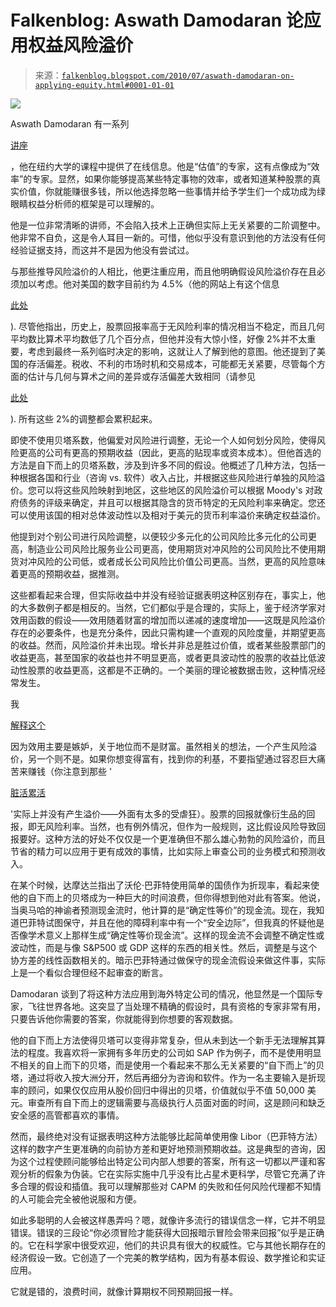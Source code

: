 <!--yml

category: 未分类

date: 2024-05-12 21:27:56

-->

# Falkenblog: Aswath Damodaran 论应用权益风险溢价

> 来源：[`falkenblog.blogspot.com/2010/07/aswath-damodaran-on-applying-equity.html#0001-01-01`](http://falkenblog.blogspot.com/2010/07/aswath-damodaran-on-applying-equity.html#0001-01-01)

![](https://blogger.googleusercontent.com/img/b/R29vZ2xl/AVvXsEhuKRW_awT86D-xC3U8jFKOHdkN9QXd5fTJCgQN0K1N1IFzuBKKvf8ysASn8QP6v3M_4qQN7-mKzEiVoDxq4axnItULjMDLo74ZYH2daEMAa4NZIuOp-Z2_2n0MjGmeGkbrgLwxNg/s1600/facepicture.jpg)

Aswath Damodaran 有一系列

[讲座](http://academicearth.org/courses/valuation)

，他在纽约大学的课程中提供了在线信息。他是“估值”的专家，这有点像成为“效率”的专家。显然，如果你能够提高某些特定事物的效率，或者知道某种股票的真实价值，你就能赚很多钱，所以他选择忽略一些事情并给予学生们一个成功成为绿眼睛权益分析师的框架是可以理解的。

他是一位非常清晰的讲师，不会陷入技术上正确但实际上无关紧要的二阶调整中。他非常不自负，这是令人耳目一新的。可惜，他似乎没有意识到他的方法没有任何经验证据支持，而这并不是因为他没有尝试过。

与那些推导风险溢价的人相比，他更注重应用，而且他明确假设风险溢价存在且必须加以考虑。他对美国的数字目前约为 4.5%（他的网站上有这个信息

[此处](http://pages.stern.nyu.edu/~adamodar/)

). 尽管他指出，历史上，股票回报率高于无风险利率的情况相当不稳定，而且几何平均数比算术平均数低了几个百分点，但他并没有大惊小怪，好像 2%并不太重要，考虑到最终一系列临时决定的影响，这就让人了解到他的意图。他还提到了美国的存活偏差。税收、不利的市场时机和交易成本，可能都无关紧要，尽管每个方面的估计与几何与算术之间的差异或存活偏差大致相同（请参见

[此处](http://falkenblog.blogspot.com/2009/07/is-equity-risk-premium-actually-zero.html)

). 所有这些 2%的调整都会累积起来。

即使不使用贝塔系数，他偏爱对风险进行调整，无论一个人如何划分风险，使得风险更高的公司有更高的预期收益（因此，更高的贴现率或资本成本）。但他首选的方法是自下而上的贝塔系数，涉及到许多不同的假设。他概述了几种方法，包括一种根据各国和行业（咨询 vs. 软件）收入占比，并根据这些风险进行单独的风险溢价。您可以将这些风险映射到地区，这些地区的风险溢价可以根据 Moody's 对政府债务的评级来确定，并且可以根据其隐含的货币特定的无风险利率来确定。您还可以使用该国的相对总体波动性以及相对于美元的货币利率溢价来确定权益溢价。

他提到对个别公司进行风险调整，以便较少多元化的公司风险比多元化的公司更高，制造业公司风险比服务业公司更高，使用期货对冲风险的公司风险比不使用期货对冲风险的公司低，或者成长公司风险比价值公司更高。当然，更高的风险意味着更高的预期收益，据推测。

这些都看起来合理，但实际收益中并没有经验证据表明这种区别存在，事实上，他的大多数例子都是相反的。当然，它们都似乎是合理的，实际上，鉴于经济学家对效用函数的假设——效用随着财富的增加而以递减的速度增加——这既是风险溢价存在的必要条件，也是充分条件，因此只需构建一个直观的风险度量，并期望更高的收益。然而，风险溢价并未出现。增长并非总是胜过价值，或者某些股票部门的收益更高，甚至国家的收益也并不明显更高，或者更具波动性的股票的收益比低波动性股票的收益更高，这都是不正确的。一个美丽的理论被数据击败，这种情况经常发生。

我

[解释这个](http://falkenblog.blogspot.com/2010/03/why-envy-dominates-greed.html)

因为效用主要是嫉妒，关于地位而不是财富。虽然相关的想法，一个产生风险溢价，另一个则不是。如果你想变得富有，找到你的利基，不要指望通过容忍巨大痛苦来赚钱（你注意到那些 '

[脏活累活](http://dsc.discovery.com/tv/dirty-jobs/)

'实际上并没有产生溢价——外面有太多的受虐狂）。股票的回报就像衍生品的回报，即无风险利率。当然，也有例外情况，但作为一般规则，这比假设风险导致回报要好。这种方法的好处不仅仅是一个更准确但不那么雄心勃勃的风险溢价，而且节省的精力可以应用于更有成效的事情，比如实际上审查公司的业务模式和预测收入。

在某个时候，达摩达兰指出了沃伦·巴菲特使用简单的国债作为折现率，看起来使他的自下而上的贝塔成为一种巨大的时间浪费，但你得想到他对此有答案。他说，当奥马哈的神谕者预测现金流时，他计算的是“确定性等价”的现金流。现在，我知道巴菲特试图保守，并且在他的障碍利率中有一个“安全边际”，但我真的怀疑他是否像学术意义上那样生成“确定性等价现金流”。这样的现金流不会调整不确定性或波动性，而是与像 S&P500 或 GDP 这样的东西的相关性。然后，调整是与这个协方差的线性函数相关的。暗示巴菲特通过做保守的现金流假设来做这件事，实际上是一个看似合理但经不起审查的断言。

Damodaran 谈到了将这种方法应用到海外特定公司的情况，他显然是一个国际专家，飞往世界各地。这突显了当处理不精确的假设时，具有资格的专家非常有用，只要告诉他你需要的答案，你就能得到你想要的客观数据。

他的自下而上方法使得贝塔可以变得非常复杂，但从未到达一个新手无法理解其算法的程度。我喜欢将一家拥有多年历史的公司如 SAP 作为例子，而不是使用明显不相关的自上而下的贝塔，而是使用一个看起来不那么无关紧要的“自下而上”的贝塔，通过将收入按大洲分开，然后再细分为咨询和软件。作为一名主要输入是折现率的顾问，如果仅仅应用从股价回归中得出的贝塔，价值就似乎不值 50,000 美元。审查所有自下而上的逻辑需要与高级执行人员面对面的时间，这是顾问和缺乏安全感的高管都喜欢的事情。

然而，最终绝对没有证据表明这种方法能够比起简单使用像 Libor（巴菲特方法）这样的数字产生更准确的向前协方差和更好地预测预期收益。这是典型的咨询，因为这个过程使顾问能够给出特定公司内部人想要的答案，所有这一切都以严谨和客观分析的假象为伪装。它在实际实施中几乎没有比占星术更科学，尽管它充满了许多合理的假设和插值。我可以理解那些对 CAPM 的失败和任何风险代理都不知情的人可能会完全被他说服和方便。

如此多聪明的人会被这样愚弄吗？嗯，就像许多流行的错误信念一样，它并不明显错误。错误的三段论“你必须冒险才能获得大回报暗示冒险会带来回报”似乎是正确的。它在科学家中很受欢迎，他们的共识具有很大的权威性。它与其他长期存在的经济假设一致。它创造了一个完美的教学结构，因为有基本假设、数学推论和实证应用。

它就是错的，浪费时间，就像计算期权不同预期回报一样。
